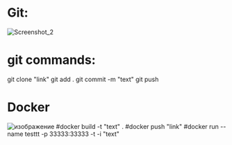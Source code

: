 # Git:
![Screenshot_2](https://github.com/Lomalseba/exam.29.06.23/assets/113580287/199cbf95-6b6b-4a67-9118-691927f8b9d2)
# git commands:
git clone "link"
git add .
git commit -m "text"
git push


#

# Docker
![изображение](https://github.com/Lomalseba/exam.29.06.23/assets/113580287/f532002e-41f7-438f-adf5-a4719927c64d)
#docker build -t "text" .
#docker push "link"
#docker run  --name testtt -p 33333:33333 -t -i "text"

